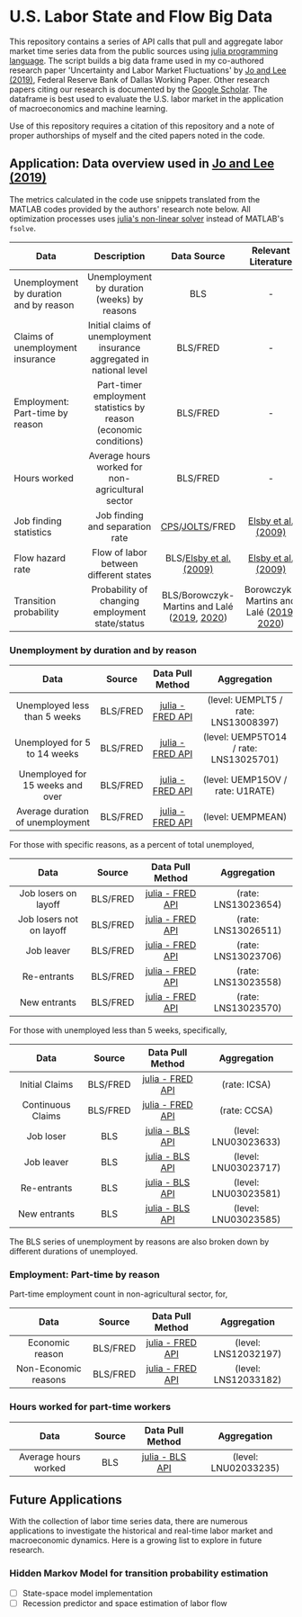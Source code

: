 # U.S. Labor State and Flow Big Data

This repository contains a series of API calls that pull and aggregate labor market time series data from the public sources using [julia programming language](https://github.com/JuliaLang/julia). The script builds a big data frame used in my co-authored research paper 'Uncertainty and Labor Market Fluctuations' by [Jo and Lee (2019)](https://doi.org/10.24149/wp1904), Federal Reserve Bank of Dallas Working Paper. Other research papers citing our research is documented by the [Google Scholar](https://scholar.google.com/scholar?cites=9919406685530542947&as_sdt=5,44&sciodt=0,44&hl=en). The dataframe is best used to evaluate the U.S. labor market in the application of macroeconomics and machine learning.

Use of this repository requires a citation of this repository and a note of proper authorships of myself and the cited papers noted in the code.

## Application: Data overview used in [Jo and Lee (2019)](https://doi.org/10.24149/wp1904)
The metrics calculated in the code use snippets translated from the MATLAB codes provided by the authors' research note below. All optimization processes uses [julia's non-linear solver](https://docs.sciml.ai/NonlinearSolve/stable/) instead of MATLAB's `fsolve`.

| Data | Description | Data Source | Relevant Literature |
| --- | :---: | :---: | :---: |
| Unemployment by duration and by reason | Unemployment by duration (weeks) by reasons | BLS |  - |
| Claims of unemployment insurance | Initial claims of unemployment insurance aggregated in national level | BLS/FRED | - | - |
| Employment: Part-time by reason | Part-timer employment statistics by reason (economic conditions) | BLS/FRED | - |
| Hours worked | Average hours worked for non-agricultural sector | BLS/FRED | - |
| Job finding statistics | Job finding and separation rate | [CPS](https://www.bls.gov/webapps/legacy/cpsflowstab.htm)/[JOLTS](https://www.bls.gov/jlt/)/FRED | [Elsby et al. (2009)](https://doi.org/10.1257/mac.1.1.84) |
| Flow hazard rate | Flow of labor between different states | BLS/[Elsby et al. (2009)](https://doi.org/10.1257/mac.1.1.84) | [Elsby et al. (2009)](https://doi.org/10.1257/mac.1.1.84) |
| Transition probability | Probability of changing employment state/status | BLS/Borowczyk-Martins and Lalé ([2019](https://doi.org/10.1257/mac.20160078), [2020](https://doi.org/10.1016/j.labeco.2020.101940)) | Borowczyk-Martins and Lalé ([2019](https://doi.org/10.1257/mac.20160078), [2020](https://doi.org/10.1016/j.labeco.2020.101940)) |

### Unemployment by duration and by reason

| Data | Source | Data Pull Method | Aggregation |
| :---: | :---: | :---: | :---: |
| Unemployed less than 5 weeks | BLS/FRED | [julia - FRED API](https://github.com/micahjsmith/FredData.jl) | (level: UEMPLT5 / rate: LNS13008397) |
| Unemployed for 5 to 14 weeks | BLS/FRED | [julia - FRED API](https://github.com/micahjsmith/FredData.jl) | (level: UEMP5TO14 / rate: LNS13025701) |
| Unemployed for 15 weeks and over | BLS/FRED | [julia - FRED API](https://github.com/micahjsmith/FredData.jl) | (level: UEMP15OV / rate: U1RATE) |
| Average duration of unemployment | BLS/FRED | [julia - FRED API](https://github.com/micahjsmith/FredData.jl) | (level: UEMPMEAN) |

For those with specific reasons, as a percent of total unemployed,

| Data | Source | Data Pull Method | Aggregation |
| :---: | :---: | :---: | :---: |
| Job losers on layoff | BLS/FRED | [julia - FRED API](https://github.com/micahjsmith/FredData.jl) | (rate: LNS13023654) |
| Job losers not on layoff | BLS/FRED | [julia - FRED API](https://github.com/micahjsmith/FredData.jl) | (rate: LNS13026511) |
| Job leaver | BLS/FRED | [julia - FRED API](https://github.com/micahjsmith/FredData.jl) | (rate: LNS13023706) |
| Re-entrants | BLS/FRED | [julia - FRED API](https://github.com/micahjsmith/FredData.jl) | (rate: LNS13023558) |
| New entrants | BLS/FRED | [julia - FRED API](https://github.com/micahjsmith/FredData.jl) | (rate: LNS13023570) |

For those with unemployed less than 5 weeks, specifically,

| Data | Source | Data Pull Method | Aggregation |
| :---: | :---: | :---: | :---: |
| Initial Claims | BLS/FRED | [julia - FRED API](https://github.com/micahjsmith/FredData.jl) | (rate: ICSA) |
| Continuous Claims | BLS/FRED | [julia - FRED API](https://github.com/micahjsmith/FredData.jl) | (rate: CCSA) |
| Job loser | BLS | [julia - BLS API](https://www.bls.gov/developers/api_sample_code.htm) | (level: LNU03023633) |
| Job leaver | BLS | [julia - BLS API](https://www.bls.gov/developers/api_sample_code.htm) | (level: LNU03023717) |
| Re-entrants  | BLS | [julia - BLS API](https://www.bls.gov/developers/api_sample_code.htm) | (level: LNU03023581) |
| New entrants  | BLS | [julia - BLS API](https://www.bls.gov/developers/api_sample_code.htm) | (level: LNU03023585) |

The BLS series of unemployment by reasons are also broken down by different durations of unemployed.

### Employment: Part-time by reason
Part-time employment count in non-agricultural sector, for, 

| Data | Source | Data Pull Method | Aggregation |
| :---: | :---: | :---: | :---: |
| Economic reason | BLS/FRED | [julia - FRED API](https://github.com/micahjsmith/FredData.jl) | (level: LNS12032197) |
| Non-Economic reasons | BLS/FRED | [julia - FRED API](https://github.com/micahjsmith/FredData.jl) | (level: LNS12033182) |

### Hours worked for part-time workers

| Data | Source | Data Pull Method | Aggregation |
| :---: | :---: | :---: | :---: |
| Average hours worked  | BLS | [julia - BLS API](https://www.bls.gov/developers/api_sample_code.htm) | (level: LNU02033235) |

## Future Applications
With the collection of labor time series data, there are numerous applications to investigate the historical and real-time labor market and macroeconomic dynamics. Here is a growing list to explore in future research.

### Hidden Markov Model for transition probability estimation
- [ ] State-space model implementation
- [ ] Recession predictor and space estimation of labor flow
